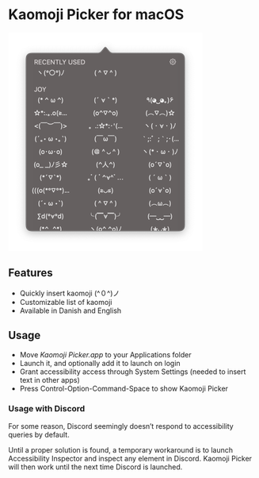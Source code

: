 # Kaomoji Picker for macOS

<img src="/KaomojiPicker.png" width="392">


## Features

- Quickly insert kaomoji (^０^)ノ
- Customizable list of kaomoji
- Available in Danish and English


## Usage

- Move _Kaomoji Picker.app_ to your Applications folder
- Launch it, and optionally add it to launch on login
- Grant accessibility access through System Settings (needed to insert text in other apps)
- Press Control-Option-Command-Space to show Kaomoji Picker


### Usage with Discord

For some reason, Discord seemingly doesn’t respond to accessibility queries by default.

Until a proper solution is found, a temporary workaround is to launch Accessibility Inspector and inspect any element in Discord. Kaomoji Picker will then work until the next time Discord is launched.

